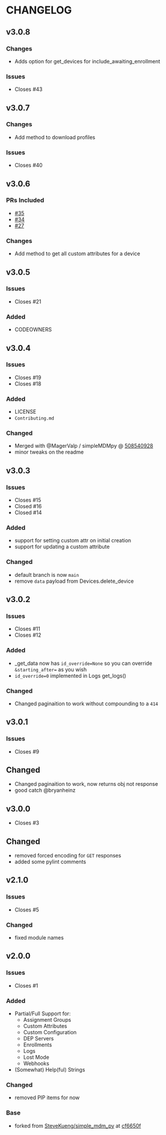 # CHANGELOG

## v3.0.8

### Changes

- Adds option for get_devices for include_awaiting_enrollment

### Issues

- Closes #43

## v3.0.7

### Changes

- Add method to download profiles

### Issues

- Closes #40

## v3.0.6

### PRs Included

- [#35](https://github.com/macadmins/simpleMDMpy/pull/25)
- [#34](https://github.com/macadmins/simpleMDMpy/pull/34)
- [#27](https://github.com/macadmins/simpleMDMpy/pull/27)

### Changes

- Add method to get all custom attributes for a device

## v3.0.5

### Issues

- Closes #21

### Added 

- CODEOWNERS

## v3.0.4

### Issues

- Closes #19
- Closes #18

### Added

- LICENSE
- `Contributing.md`

### Changed

- Merged with @MagerValp / simpleMDMpy @ [508540928](https://github.com/MagerValp/simpleMDMpy/commit/50854094bee2ac5306eded7c5614d76f3eab4c25)
- minor tweaks on the readme

## v3.0.3

### Issues

- Closes #15
- Closed #16
- Closed #14

### Added

- support for setting custom attr on initial creation
- support for updating a custom attribute

### Changed

- default branch is now `main`
- remove `data` payload from Devices.delete_device

## v3.0.2

### Issues

- Closes #11
- Closes #12

### Added

- _get_data now has `id_override=None` so you can override `&starting_after=` as you wish
- `id_override=0` implemented in Logs get_logs()

### Changed

- Changed paginaition to work without compounding to a `414`

## v3.0.1

### Issues

- Closes #9

## Changed

- Changed paginaition to work, now returns obj not response
- good catch @bryanheinz

## v3.0.0

- Closes #3

## Changed

- removed forced encoding for `GET` responses
- added some pylint comments

## v2.1.0

### Issues

- Closes #5

### Changed

- fixed module names

## v2.0.0

### Issues

- Closes #1

### Added

- Partial/Full Support for:
  - Assignment Groups
  - Custom Attributes
  - Custom Configuration
  - DEP Servers
  - Enrollments
  - Logs
  - Lost Mode
  - Webhooks
- (Somewhat) Help(ful) Strings

### Changed

- removed PIP items for now

### Base

- forked from [SteveKueng/simple_mdm_py](https://github.com/SteveKueng/simple_mdm_py/blob/master/setup.py) at [cf6650f](https://github.com/SteveKueng/simpleMDMpy/commit/cf6650fe72220577abd5c654d03476c88b81bcb0)
